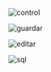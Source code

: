 ![control](https://github.com/user-attachments/assets/5e3eb1d7-b69a-4078-b26e-0690338b4d2f)

![guardar](https://github.com/user-attachments/assets/6d5cead2-f63e-4cb8-87cc-6d19188efa1b)

![editar](https://github.com/user-attachments/assets/025c51fb-2c81-49cf-98c6-85dba6f601e3)

![sql](https://github.com/user-attachments/assets/a24db992-0dd6-4fea-9045-98c89fdc9724)
